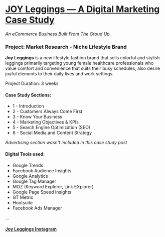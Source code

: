 # [JOY Leggings — A Digital Marketing Case Study](https://medium.com/@phoebehch/joy-leggings-a-digital-marketing-case-study-9a9117f2986b)

*An eCommerce Business Built From The Groud Up.*

### Project: Market Research - Niche Lifestyle Brand

**Joy Leggings** is a new lifestyle fashion brand that sells colorful and stylish leggings primarily targeting young female healthcare professionals who value comfort and convenience that suits their busy schedules, also desire joyful elements to their daily lives and work settings.

Project Duration: 3 weeks

#### Case Study Sections:

* 1 - Introduction
* 2 - Customers Always Come First
* 3 - Know Your Business
* 4 - Marketing Objectives & KPIs
* 5 - Search Engine Optimization (SEO)
* 6 - Social Media and Content Strategy

*Advertising section wasn't included in this case study post*

#### Digital Tools used:

* Google Trends
* Facebook Audience Insights
* Google Analytics
* Google Tag Manager
* MOZ (Keyword Explorer, Link EXplorer)
* Google Page Speed Insights
* GT Metrix
* Hootsuite
* Facebook Ads Manager

...

#### [Joy Leggings Instagram](https://www.instagram.com/joyleggings/)

